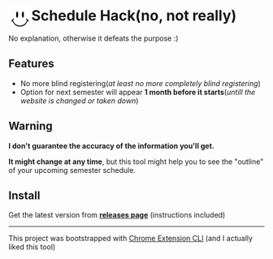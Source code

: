# <img src="public/icons/icon48.png" width="45" align="left"> Schedule Hack(no, not really)

No explanation, otherwise it defeats the purpose :)

## Features
- No more blind registering(*at least no more completely blind registering*)
- Option for next semester will appear **1 month before it starts**(*untill the website is changed or taken down*)

## Warning
**I don't guarantee the accuracy of the information you'll get.**

**It might change at any time**, but this tool might help you to see the "outline" of your upcoming semester schedule.

## Install

Get the latest version from **[releases page](https://github.com/w04m1/schedule-hack/releases)** (instructions included)

---

This project was bootstrapped with [Chrome Extension CLI](https://github.com/dutiyesh/chrome-extension-cli)
(and I actually liked this tool)

